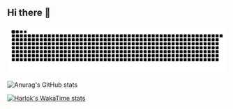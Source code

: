 ## Hi there 👋

<!--
**eda-ginger/eda-ginger** is a ✨ _special_ ✨ repository because its `README.md` (this file) appears on your GitHub profile.

Here are some ideas to get you started:

- 🔭 I’m currently working on ...
- 🌱 I’m currently learning ...
- 👯 I’m looking to collaborate on ...
- 🤔 I’m looking for help with ...
- 💬 Ask me about ...
- 📫 How to reach me: ...
- 😄 Pronouns: ...
- ⚡ Fun fact: ...
-->

<img src="https://github.com/eda-ginger/eda-ginger/blob/output/github-contribution-grid-snake.svg"/>


![Anurag's GitHub stats](https://github-readme-stats.vercel.app/api?username=eda-ginger&show_icons=true&theme=shadow_green)


[![Harlok's WakaTime stats](https://github-readme-stats.vercel.app/api/wakatime?username=eda_ginger)](https://github.com/anuraghazra/github-readme-stats)
